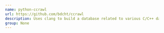 ```yaml
---
name: python-ccrawl
url: https://github.com/bdcht/ccrawl
description: Uses clang to build a database related to various C/C++ data structures.
group: None
---
```

